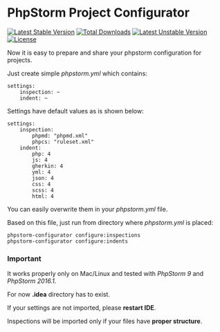 # PhpStorm Project Configurator
[![Latest Stable Version](https://poser.pugx.org/ralfmaxxx/phpstorm_configurator/v/stable)](https://packagist.org/packages/ralfmaxxx/phpstorm_configurator) 
[![Total Downloads](https://poser.pugx.org/ralfmaxxx/phpstorm_configurator/downloads)](https://packagist.org/packages/ralfmaxxx/phpstorm_configurator) 
[![Latest Unstable Version](https://poser.pugx.org/ralfmaxxx/phpstorm_configurator/v/unstable)](https://packagist.org/packages/ralfmaxxx/phpstorm_configurator) 
[![License](https://poser.pugx.org/ralfmaxxx/phpstorm_configurator/license)](https://packagist.org/packages/ralfmaxxx/phpstorm_configurator)

Now it is easy to prepare and share your phpstorm configuration for projects.

Just create simple *phpstorm.yml* which contains:
```
settings:
    inspection: ~
    indent: ~
```

Settings have default values as is shown below:
```
settings:
    inspection:
        phpmd: "phpmd.xml"
        phpcs: "ruleset.xml"
    indent:
        php: 4
        js: 4
        gherkin: 4
        yml: 4
        json: 4
        css: 4
        scss: 4
        html: 4
```

You can easily overwrite them in your *phpstorm.yml* file.

Based on this file, just run from directory where *phpstorm.yml* is placed:
```
phpstorm-configurator configure:inspections
phpstorm-configurator configure:indents
```

### Important

It works properly only on Mac/Linux and tested with *PhpStorm 9* and *PhpStorm 2016.1*.

For now **.idea** directory has to exist.

If your settings are not imported, please **restart IDE**.

Inspections will be imported only if your files have **proper structure**.

